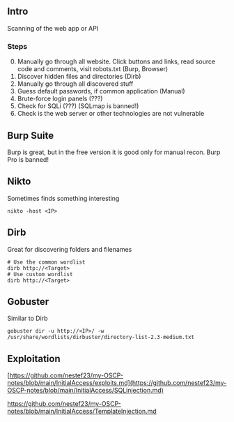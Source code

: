 ## Intro
Scanning of the web app or API

### Steps
0. Manually go through all website. Click buttons and links, read source code and comments, visit robots.txt (Burp, Browser)
1. Discover hidden files and directories (Dirb)
2. Manually go through all discovered stuff
3. Guess default passwords, if common application (Manual)
4. Brute-force login panels (???)
5. Check for SQLi (???) (SQLmap is banned!)
6. Check is the web server or other technologies are not vulnerable

## Burp Suite
Burp is great, but in the free version it is good only for manual recon.
Burp Pro is banned!

## Nikto
Sometimes finds something interesting
```
nikto -host <IP>
```

## Dirb
Great for discovering folders and filenames
```
# Use the common wordlist
dirb http://<Target>
# Use custom wordlist
dirb http://<Target>
```

## Gobuster
Similar to Dirb
```
gobuster dir -u http://<IP>/ -w /usr/share/wordlists/dirbuster/directory-list-2.3-medium.txt 
```
## Exploitation
[https://github.com/nestef23/my-OSCP-notes/blob/main/InitialAccess/exploits.md](https://github.com/nestef23/my-OSCP-notes/blob/main/InitialAccess/SQLinjection.md)

https://github.com/nestef23/my-OSCP-notes/blob/main/InitialAccess/TemplateInjection.md
